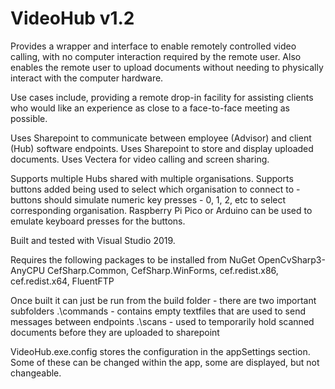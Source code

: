 # VideoHub v1.2
Provides a wrapper and interface to enable remotely controlled video calling, with no computer interaction required by the remote user. Also enables the remote user to upload documents without needing to physically interact with the computer hardware.

Use cases include, providing a remote drop-in facility for assisting clients who would like an experience as close to a face-to-face meeting as possible.

Uses Sharepoint to communicate between employee (Advisor) and client (Hub) software endpoints. Uses Sharepoint to store and display uploaded documents. Uses Vectera for video calling and screen sharing.

Supports multiple Hubs shared with multiple organisations.
Supports buttons added being used to select which organisation to connect to - buttons should simulate numeric key presses - 0, 1, 2, etc to select corresponding organisation.
Raspberry Pi Pico or Arduino can be used to emulate keyboard presses for the buttons.

Built and tested with Visual Studio 2019.

Requires the following packages to be installed from NuGet OpenCvSharp3-AnyCPU CefSharp.Common, CefSharp.WinForms, cef.redist.x86, cef.redist.x64, FluentFTP

Once built it can just be run from the build folder - there are two important subfolders .\commands - contains empty textfiles that are used to send messages between endpoints .\scans - used to temporarily hold scanned documents before they are uploaded to sharepoint

VideoHub.exe.config stores the configuration in the appSettings section. Some of these can be changed within the app, some are displayed, but not changeable.


